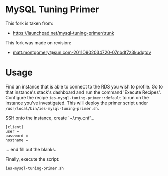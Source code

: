 # MySQL Tuning Primer

This fork is taken from:
- https://launchpad.net/mysql-tuning-primer/trunk

This fork was made on revision:
- matt.montgomery@sun.com-20110902034720-07nbdf7z3kudqtdv

# Usage

Find an instance that is able to connect to the RDS you wish to profile. Go to that instance's stack's
dashboard and run the command 'Execute Recipes'. Configure the recipe
`ies-mysql-tuning-primer::default` to run on the instance you've investigated. This will deploy the
primer script under `/usr/local/bin/ies-mysql-tuning-primer.sh`.

SSH onto the instance, create `~/.my.cnf'...

```
[client]
user = 
password = 
hostname = 
```

... end fill out the blanks.

Finally, execute the script:
```
ies-mysql-tuning-primer.sh
```
